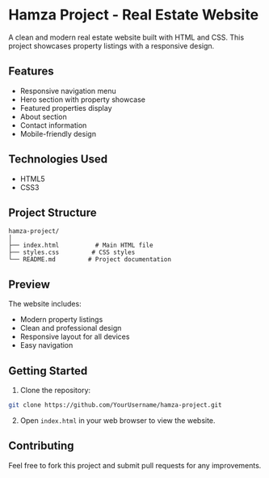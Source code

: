 # Hamza Project - Real Estate Website

A clean and modern real estate website built with HTML and CSS. This project showcases property listings with a responsive design.

## Features

- Responsive navigation menu
- Hero section with property showcase
- Featured properties display
- About section
- Contact information
- Mobile-friendly design

## Technologies Used

- HTML5
- CSS3

## Project Structure

```
hamza-project/
│
├── index.html          # Main HTML file
├── styles.css         # CSS styles
└── README.md         # Project documentation
```

## Preview

The website includes:
- Modern property listings
- Clean and professional design
- Responsive layout for all devices
- Easy navigation

## Getting Started

1. Clone the repository:
```bash
git clone https://github.com/YourUsername/hamza-project.git
```

2. Open `index.html` in your web browser to view the website.

## Contributing

Feel free to fork this project and submit pull requests for any improvements.
